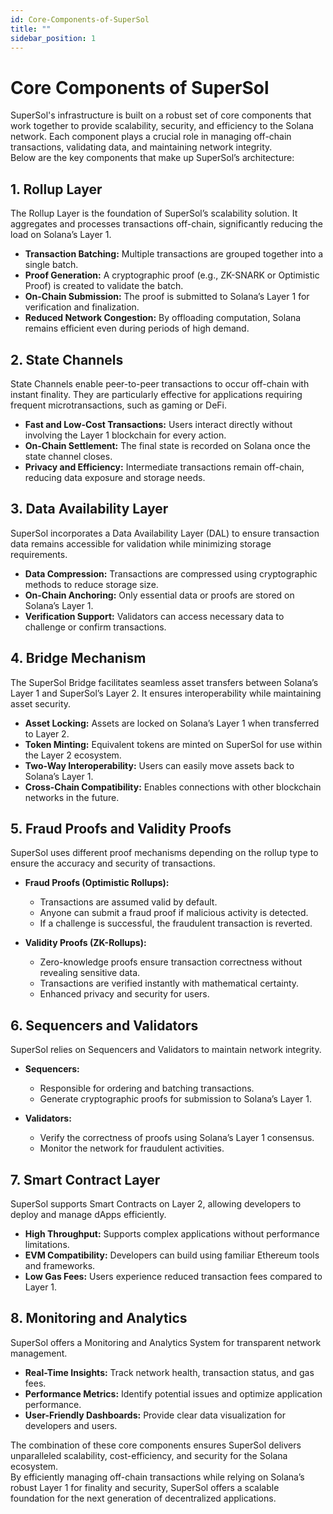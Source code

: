 ```yaml
---
id: Core-Components-of-SuperSol 
title: ""
sidebar_position: 1
---
```



#  Core Components of SuperSol

SuperSol's infrastructure is built on a robust set of core components that work together to provide scalability, security, and efficiency to the Solana network. Each component plays a crucial role in managing off-chain transactions, validating data, and maintaining network integrity.  
Below are the key components that make up SuperSol’s architecture:



## 1. Rollup Layer

The Rollup Layer is the foundation of SuperSol’s scalability solution. It aggregates and processes transactions off-chain, significantly reducing the load on Solana’s Layer 1.

- **Transaction Batching:** Multiple transactions are grouped together into a single batch.
- **Proof Generation:** A cryptographic proof (e.g., ZK-SNARK or Optimistic Proof) is created to validate the batch.
- **On-Chain Submission:** The proof is submitted to Solana’s Layer 1 for verification and finalization.
- **Reduced Network Congestion:** By offloading computation, Solana remains efficient even during periods of high demand.



## 2. State Channels

State Channels enable peer-to-peer transactions to occur off-chain with instant finality. They are particularly effective for applications requiring frequent microtransactions, such as gaming or DeFi.

- **Fast and Low-Cost Transactions:** Users interact directly without involving the Layer 1 blockchain for every action.
- **On-Chain Settlement:** The final state is recorded on Solana once the state channel closes.
- **Privacy and Efficiency:** Intermediate transactions remain off-chain, reducing data exposure and storage needs.



## 3. Data Availability Layer

SuperSol incorporates a Data Availability Layer (DAL) to ensure transaction data remains accessible for validation while minimizing storage requirements.

- **Data Compression:** Transactions are compressed using cryptographic methods to reduce storage size.
- **On-Chain Anchoring:** Only essential data or proofs are stored on Solana’s Layer 1.
- **Verification Support:** Validators can access necessary data to challenge or confirm transactions.



## 4. Bridge Mechanism

The SuperSol Bridge facilitates seamless asset transfers between Solana’s Layer 1 and SuperSol’s Layer 2. It ensures interoperability while maintaining asset security.

- **Asset Locking:** Assets are locked on Solana’s Layer 1 when transferred to Layer 2.
- **Token Minting:** Equivalent tokens are minted on SuperSol for use within the Layer 2 ecosystem.
- **Two-Way Interoperability:** Users can easily move assets back to Solana’s Layer 1.
- **Cross-Chain Compatibility:** Enables connections with other blockchain networks in the future.



## 5. Fraud Proofs and Validity Proofs

SuperSol uses different proof mechanisms depending on the rollup type to ensure the accuracy and security of transactions.

- **Fraud Proofs (Optimistic Rollups):**  
  - Transactions are assumed valid by default.  
  - Anyone can submit a fraud proof if malicious activity is detected.  
  - If a challenge is successful, the fraudulent transaction is reverted.  

- **Validity Proofs (ZK-Rollups):**  
  - Zero-knowledge proofs ensure transaction correctness without revealing sensitive data.  
  - Transactions are verified instantly with mathematical certainty.  
  - Enhanced privacy and security for users.  



## 6. Sequencers and Validators

SuperSol relies on Sequencers and Validators to maintain network integrity.

- **Sequencers:**  
  - Responsible for ordering and batching transactions.  
  - Generate cryptographic proofs for submission to Solana’s Layer 1.  

- **Validators:**  
  - Verify the correctness of proofs using Solana’s Layer 1 consensus.  
  - Monitor the network for fraudulent activities.  



## 7. Smart Contract Layer

SuperSol supports Smart Contracts on Layer 2, allowing developers to deploy and manage dApps efficiently.

- **High Throughput:** Supports complex applications without performance limitations.
- **EVM Compatibility:** Developers can build using familiar Ethereum tools and frameworks.
- **Low Gas Fees:** Users experience reduced transaction fees compared to Layer 1.



## 8. Monitoring and Analytics

SuperSol offers a Monitoring and Analytics System for transparent network management.

- **Real-Time Insights:** Track network health, transaction status, and gas fees.
- **Performance Metrics:** Identify potential issues and optimize application performance.
- **User-Friendly Dashboards:** Provide clear data visualization for developers and users.



The combination of these core components ensures SuperSol delivers unparalleled scalability, cost-efficiency, and security for the Solana ecosystem.  
By efficiently managing off-chain transactions while relying on Solana’s robust Layer 1 for finality and security, SuperSol offers a scalable foundation for the next generation of decentralized applications.
